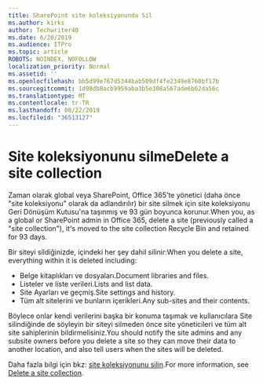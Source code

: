 ```yaml
---
title: SharePoint site koleksiyonunda Sil
ms.author: kirks
author: Techwriter40
ms.date: 6/20/2019
ms.audience: ITPro
ms.topic: article
ROBOTS: NOINDEX, NOFOLLOW
localization_priority: Normal
ms.assetid: ''
ms.openlocfilehash: bb5d99e767d5344bab509df4fe2349e8760bf17b
ms.sourcegitcommit: 1d98db8acb9959aba3b5e308a567ade6b62da56c
ms.translationtype: MT
ms.contentlocale: tr-TR
ms.lasthandoff: 08/22/2019
ms.locfileid: "36513127"
---
```

# <a name="delete-a-site-collection"></a><span data-ttu-id="8328f-102">Site koleksiyonunu silme</span><span class="sxs-lookup"><span data-stu-id="8328f-102">Delete a site collection</span></span>

<span data-ttu-id="8328f-103">Zaman olarak global veya SharePoint, Office 365'te yönetici (daha önce "site koleksiyonu" olarak da adlandırılır) bir site silmek için site koleksiyonu Geri Dönüşüm Kutusu'na taşınmış ve 93 gün boyunca korunur.</span><span class="sxs-lookup"><span data-stu-id="8328f-103">When you, as a global or SharePoint admin in Office 365, delete a site (previously called a "site collection"), it's moved to the site collection Recycle Bin and retained for 93 days.</span></span> 

<span data-ttu-id="8328f-104">Bir siteyi sildiğinizde, içindeki her şey dahil silinir:</span><span class="sxs-lookup"><span data-stu-id="8328f-104">When you delete a site, everything within it is deleted including:</span></span>

- <span data-ttu-id="8328f-105">Belge kitaplıkları ve dosyaları.</span><span class="sxs-lookup"><span data-stu-id="8328f-105">Document libraries and files.</span></span>
- <span data-ttu-id="8328f-106">Listeler ve liste verileri.</span><span class="sxs-lookup"><span data-stu-id="8328f-106">Lists and list data.</span></span>
- <span data-ttu-id="8328f-107">Site Ayarları ve geçmiş.</span><span class="sxs-lookup"><span data-stu-id="8328f-107">Site settings and history.</span></span>
- <span data-ttu-id="8328f-108">Tüm alt sitelerini ve bunların içerikleri.</span><span class="sxs-lookup"><span data-stu-id="8328f-108">Any sub-sites and their contents.</span></span>

<span data-ttu-id="8328f-109">Böylece onlar kendi verilerini başka bir konuma taşımak ve kullanıcılara Site silindiğinde de söyleyin bir siteyi silmeden önce site yöneticileri ve tüm alt site sahiplerinin bildirmelisiniz.</span><span class="sxs-lookup"><span data-stu-id="8328f-109">You should notify the site admins and any subsite owners before you delete a site so they can move their data to another location, and also tell users when the sites will be deleted.</span></span> 

<span data-ttu-id="8328f-110">Daha fazla bilgi için bkz: [site koleksiyonunu silin](https://docs.microsoft.com/sharepoint/delete-site-collection).</span><span class="sxs-lookup"><span data-stu-id="8328f-110">For more information, see [Delete a site collection](https://docs.microsoft.com/sharepoint/delete-site-collection).</span></span> 